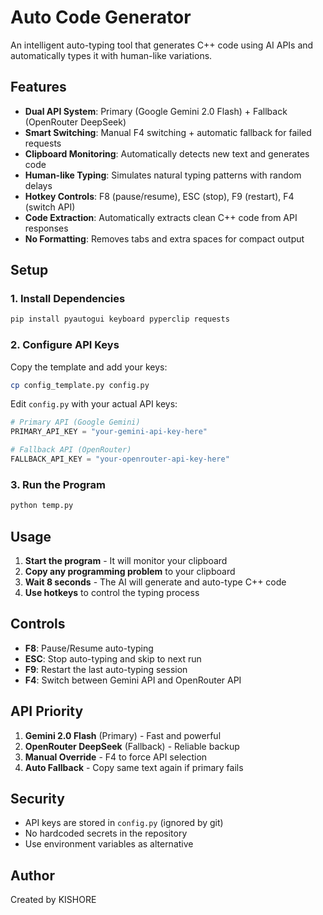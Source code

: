 # Auto Code Generator

An intelligent auto-typing tool that generates C++ code using AI APIs and automatically types it with human-like variations.

## Features

- **Dual API System**: Primary (Google Gemini 2.0 Flash) + Fallback (OpenRouter DeepSeek)
- **Smart Switching**: Manual F4 switching + automatic fallback for failed requests
- **Clipboard Monitoring**: Automatically detects new text and generates code
- **Human-like Typing**: Simulates natural typing patterns with random delays
- **Hotkey Controls**: F8 (pause/resume), ESC (stop), F9 (restart), F4 (switch API)
- **Code Extraction**: Automatically extracts clean C++ code from API responses
- **No Formatting**: Removes tabs and extra spaces for compact output

## Setup

### 1. Install Dependencies
```bash
pip install pyautogui keyboard pyperclip requests
```

### 2. Configure API Keys
Copy the template and add your keys:
```bash
cp config_template.py config.py
```

Edit `config.py` with your actual API keys:
```python
# Primary API (Google Gemini)
PRIMARY_API_KEY = "your-gemini-api-key-here"

# Fallback API (OpenRouter)  
FALLBACK_API_KEY = "your-openrouter-api-key-here"
```

### 3. Run the Program
```bash
python temp.py
```

## Usage

1. **Start the program** - It will monitor your clipboard
2. **Copy any programming problem** to your clipboard
3. **Wait 8 seconds** - The AI will generate and auto-type C++ code
4. **Use hotkeys** to control the typing process

## Controls

- **F8**: Pause/Resume auto-typing
- **ESC**: Stop auto-typing and skip to next run
- **F9**: Restart the last auto-typing session
- **F4**: Switch between Gemini API and OpenRouter API

## API Priority

1. **Gemini 2.0 Flash** (Primary) - Fast and powerful
2. **OpenRouter DeepSeek** (Fallback) - Reliable backup
3. **Manual Override** - F4 to force API selection
4. **Auto Fallback** - Copy same text again if primary fails

## Security

- API keys are stored in `config.py` (ignored by git)
- No hardcoded secrets in the repository
- Use environment variables as alternative

## Author

Created by KISHORE
